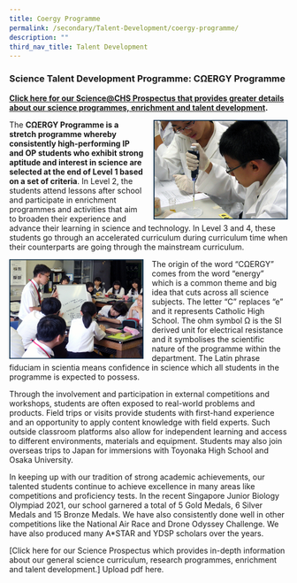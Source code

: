 ```yaml
---
title: Coergy Programme
permalink: /secondary/Talent-Development/coergy-programme/
description: ""
third_nav_title: Talent Development
---
```

### Science Talent Development Programme: CΩERGY Programme


**[Click here for our Science@CHS Prospectus that provides greater details about our science programmes, enrichment and talent development](https://catholichigh.moe.edu.sg/wp-content/uploads/2021/02/2021_CHS_Science_Prospectus1.pdf).**

<img src="/images/cnergy4.png" style="width:243px;height:180px;margin-left:15px;" align = "right"> The **CΩERGY Programme is a stretch programme whereby consistently high-performing IP and OP students who exhibit strong aptitude and interest in science are selected at the end of Level 1 based on a set of criteria**. In Level 2, the students attend lessons after school and participate in enrichment programmes and activities that aim to broaden their experience and advance their learning in science and technology. In Level 3 and 4, these students go through an accelerated curriculum during curriculum time when their counterparts are going through the mainstream curriculum.

<img src="/images/cnergy2.png" style="width:243px;height:180px;margin-right:15px;" align = "left"> The origin of the word “CΩERGY” comes from the word “energy” which is a common theme and big idea that cuts across all science subjects. The letter “C” replaces “e” and it represents Catholic High School. The ohm symbol Ω is the SI derived unit for electrical resistance and it symbolises the scientific nature of the programme within the department. The Latin phrase fiduciam in scientia means confidence in science which all students in the programme is expected to possess.

Through the involvement and participation in external competitions and workshops, students are often exposed to real-world problems and products. Field trips or visits provide students with first-hand experience and an opportunity to apply content knowledge with field experts. Such outside classroom platforms also allow for independent learning and access to different environments, materials and equipment. Students may also join overseas trips to Japan for immersions with Toyonaka High School and Osaka University.

In keeping up with our tradition of strong academic achievements, our talented students continue to achieve excellence in many areas like competitions and proficiency tests. In the recent Singapore Junior Biology Olympiad 2021, our school garnered a total of 5 Gold Medals, 6 Silver Medals and 15 Bronze Medals. We have also consistently done well in other competitions like the National Air Race and Drone Odyssey Challenge. We have also produced many A\*STAR and YDSP scholars over the years.

[Click here for our Science Prospectus which provides in-depth information about our general science curriculum, research programmes, enrichment and talent development.] Upload pdf here.